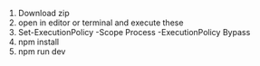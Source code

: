 1. Download zip
2. open in editor or terminal and execute these
3. Set-ExecutionPolicy -Scope Process -ExecutionPolicy Bypass
4. npm install
5. npm run dev
